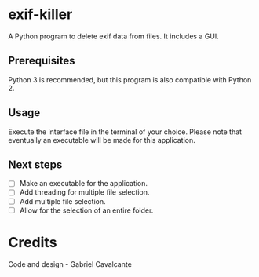 # exif-killer
 A Python program to delete exif data from files. It includes a GUI.

## Prerequisites
Python 3 is recommended, but this program is also compatible with Python 2.

## Usage
Execute the interface file in the terminal of your choice.
Please note that eventually an executable will be made for this application.

## Next steps
- [ ] Make an executable for the application.
- [ ] Add threading for multiple file selection.
- [ ] Add multiple file selection.
- [ ] Allow for the selection of an entire folder.

# Credits
Code and design - Gabriel Cavalcante
